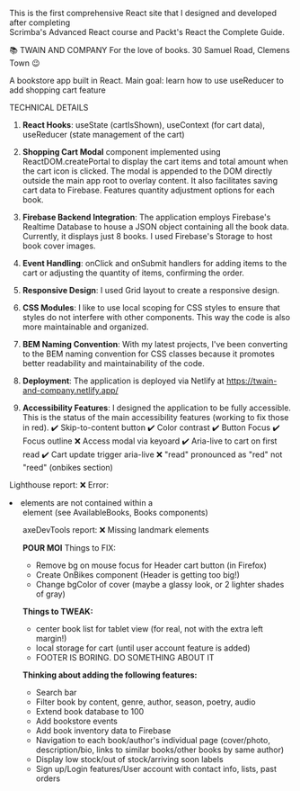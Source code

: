
This is the first comprehensive React site that I designed and developed after completing  
Scrimba's Advanced React course and Packt's React the Complete Guide.

📚 TWAIN AND COMPANY 
For the love of books.
30 Samuel Road, Clemens Town 😉

A bookstore app built in React. 
Main goal: learn how to use useReducer to add shopping cart feature

TECHNICAL DETAILS

1. **React Hooks**: useState (cartIsShown), useContext (for cart data), useReducer (state management of the cart)

2. **Shopping Cart Modal** component implemented using ReactDOM.createPortal to display the cart items and total amount when the cart icon is clicked. The modal is appended to the DOM directly outside the main app root to overlay content. It also facilitates saving cart data to Firebase. Features quantity adjustment options for each book. 

3. **Firebase Backend Integration**: The application employs Firebase's Realtime Database to house a JSON object containing all the book data. Currently, it displays just 8 books. I used Firebase's Storage to host book cover images.

4. **Event Handling**:  onClick and onSubmit handlers for adding items to the cart or adjusting the quantity of items, confirming the order.

5. **Responsive Design**: I used Grid layout to create a responsive design.

6. **CSS Modules**: I like to use local scoping for CSS styles to ensure that styles do not interfere with other components. This way the code is also more maintainable and organized. 

7. **BEM Naming Convention**: With my latest projects, I've been converting to the BEM naming convention for CSS classes because it promotes better readability and maintainability of the code.

8. **Deployment**: The application is deployed via Netlify at https://twain-and-company.netlify.app/

9. **Accessibility Features**: I designed the application to be fully accessible. This is the status of the main accessibility features (working to fix those in red).
✔️ Skip-to-content button
✔️ Color contrast
✔️ Button Focus
✔️ Focus outline
❌ Access modal via keyoard
✔️ Aria-live to cart on first read
✔️ Cart update trigger aria-live
❌ "read" pronounced as "red" not "reed" (onbikes section)


<!-- not sure how to fix yet since technically the <li> are inside a <ul>-->
Lighthouse report:
❌ Error:  <li> elements are not contained within a <ul> element (see AvailableBooks, Books components)

axeDevTools report:
❌ Missing landmark elements


**POUR MOI**
Things to FIX:
- Remove bg on mouse focus for Header cart button (in Firefox)
- Create OnBikes component (Header is getting too big!)
- Change bgColor of cover (maybe a glassy look, or 2 lighter shades of gray)

**Things to TWEAK:**
- center book list for tablet view (for real, not with the extra left margin!)
- local storage for cart (until user account feature is added)
- FOOTER IS BORING. DO SOMETHING ABOUT IT

**Thinking about adding the following features:**
- Search bar
- Filter book by content, genre, author, season, poetry, audio
- Extend book database to 100
- Add bookstore events
- Add book inventory data to Firebase
- Navigation to each book/author's individual page (cover/photo, description/bio, 
links to similar books/other books by same author)
- Display low stock/out of stock/arriving soon labels
- Sign up/Login features/User account with contact info, lists, past orders